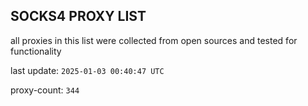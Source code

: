 ## SOCKS4 PROXY LIST

all proxies in this list were collected from open sources and tested for functionality

last update: `2025-01-03 00:40:47 UTC`

proxy-count: `344`

